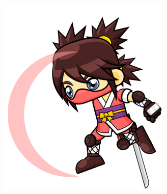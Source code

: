 ![Coding Ninjas](https://github.com/christopherstock/coding-ninjas/raw/master/_ASSETS/promo/image/promo_ninjagirl_495x583.png)
